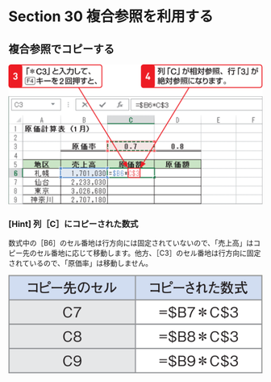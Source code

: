 # Section 30 複合参照を利用する

## 複合参照でコピーする

![](003.png)

### [Hint] 列［C］にコピーされた数式

数式中の［B6］のセル番地は行方向には固定されていないので、「売上高」はコピー先のセル番地に応じて移動します。他方、［C3］のセル番地は行方向に固定されているので、「原価率」は移動しません。

![hint](004.png)